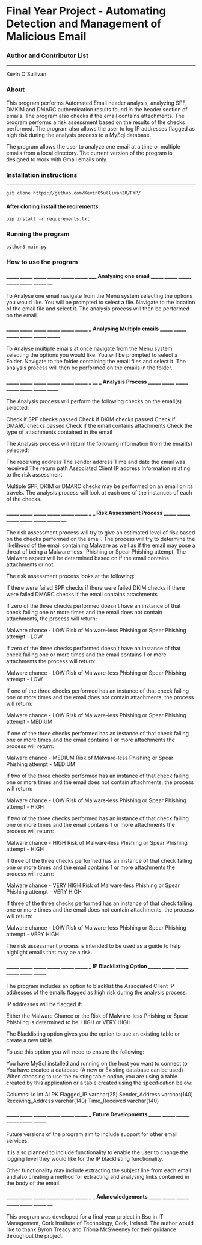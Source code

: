 
# Final Year Project - Automating Detection and Management of Malicious Email

### Author and Contributor List
-------------
Kevin O'Sullivan

### About

This program performs Automated Email header analysis, analyzing SPF, DMKIM and DMARC authentication results found in
the header section of emails.
The program also checks if the email contains attachments.
The program performs a risk assessment based on the results of the checks performed.
The program also allows the user to log IP addresses flagged as high risk during the analysis process to
a MySql database.

The program allows the user to analyze one email at a time or multiple emails from a local directory.
The current version of the program is designed to work with Gmail emails only.


### Installation instructions
-------------
```
git clone https://github.com/KevinOSullivan20/FYP/
```

#### After cloning install the reqirements:

```
pip install -r requirements.txt
```

### Running the program

```
python3 main.py
```

### How to use the program

#### _____ _____ _____ _____ _____ _____ ___ Analysing one email _____ _____ _____ _____ _____ _____ __


To Analyse one email navigate from the Menu system selecting the options you would like.
You will be prompted to select a file.
Navigate to the location of the email file and select it.
The analysis process will then be performed on the email.


#### _____ _____ _____ _____ _____ _____ _ Analysing Multiple emails _____ _____ _____ _____ _____ _____


To Analyse multiple emails at once navigate from the Menu system selecting the options you would like.
You will be prompted to select a Folder.
Navigate to the folder containing the email files and select it.
The analysis process will then be performed on the emails in the folder.


#### _____ _____ _____ _____ _____ _____ _ __ _ Analysis Process _____ _____ _____ _____ _____ _____ ____


The Analysis process will perform the following checks on the email(s) selected:

Check if SPF checks passed
Check if DKIM checks passed
Check if DMARC checks passed
Check if the email contains attachments
Check the type of attachments contained in the email

The Analysis process will return the following information from the email(s) selected:

The receiving address
The sender address
Time and date the email was received
The return path
Associated Client IP address
Information relating to the risk assessment

Multiple SPF, DKIM or DMARC checks may be performed on an email on its travels.
The analysis process will look at each one of the instances of each of the checks.


#### _____ _____ _____ _____ _____ _____ _ _ Risk Assessment Process _____ _____ _____ _____ _____ _____ __


The risk assessment process will try to give an estimated level of risk based on the checks performed on the email.
The process will try to determine the likelihood of the email containing Malware as well as if the email may pose a
threat of being a Malware-less- Phishing or Spear Phishing attempt.
The Malware aspect will be determined based on if the email contains attachments or not.

The risk assessment process looks at the following:

If there were failed SPF checks
if there were failed DKIM checks
if there were failed DMARC checks
if the email contains attachments

If zero of the three checks performed doesn't have an instance of that check failing one or more times and the email
does not contain attachments, the process will return:

Malware chance - LOW
Risk of Malware-less Phishing or Spear Phishing attempt - LOW

If zero of the three checks performed doesn't have an instance of that check failing one or more times and the email
contains 1 or more attachments the process will return:

Malware chance - LOW
Risk of Malware-less Phishing or Spear Phishing attempt - LOW

If one of the three checks performed has an instance of that check failing one or more times and the email
does not contain attachments, the process will return:

Malware chance - LOW
Risk of Malware-less Phishing or Spear Phishing attempt - MEDIUM

If one of the three checks performed has an instance of that check failing one or more times,and the email
contains 1 or more attachments the process will return:


Malware chance - MEDIUM
Risk of Malware-less Phishing or Spear Phishing attempt - MEDIUM


If two of the three checks performed has an instance of that check failing one or more times and the email
does not contain attachments, the process will return:

Malware chance - LOW
Risk of Malware-less Phishing or Spear Phishing attempt - HIGH


If two of the three checks performed has an instance of that check failing one or more times and the email
contains 1 or more attachments the process will return:

Malware chance - HIGH
Risk of Malware-less Phishing or Spear Phishing attempt - HIGH


If three of the three checks performed has an instance of that check failing one or more times and the email
contains 1 or more attachments the process will return:

Malware chance - VERY HIGH
Risk of Malware-less Phishing or Spear Phishing attempt - VERY HIGH


If three of the three checks performed has an instance of that check failing one or more times and the email
does not contain attachments, the process will return:

Malware chance - LOW
Risk of Malware-less Phishing or Spear Phishing attempt - VERY HIGH


The risk assessment process is intended to be used as a guide to help highlight emails that may be a risk.


#### _____ _____ _____ _____ _____ _____ _ IP Blacklisting Option _____ _____ _____ _____ _____ _____

The program includes an option to blacklist the Associated Client IP addresses of the emails flagged as high risk during
the analysis process.

IP addresses will be flagged if:

Either the Malware Chance or the Risk of Malware-less Phishing or Spear Phishiing is determined to be: HIGH or VERY HIGH

The Blacklisting option gives you the option to use an existing table or create a new table.

To use this option you will need to ensure the following:

You have MySql installed and running on the host you want to connect to
You have created a database (A new or Existing database can be used)
When choosing to use the existing table option, you are using a table created by this application or a table created
using the specification below:

Columns:
Id int AI PK
Flagged_IP varchar(25)
Sender_Address varchar(140)
Receiving_Address varchar(140)
Time_Received varchar(140)


#### _____ _____ _____ _____ _____ _____ _ Future Developments _____ _____ _____ _____ _____ _____


Future versions of the program aim to include support for other email services.

It is also planned to include functionality to enable the user to change the logging level they would like for the IP
blacklisting functionality.

Other functionality may include extracting the subject line from each email and also creating a method for extracting
and analysing links contained in the body of the email.


#### _____ _____ _____ _____ _____ _____ _ _ Acknowledgements _____ _____ _____ _____ _____ _____ __


This program was developed for a final year project in Bsc in IT Management, Cork Institute of Technology, Cork, Ireland.
The author would like to thank Byron Treacy and Tríona McSweeney for their guidance throughout the project.
